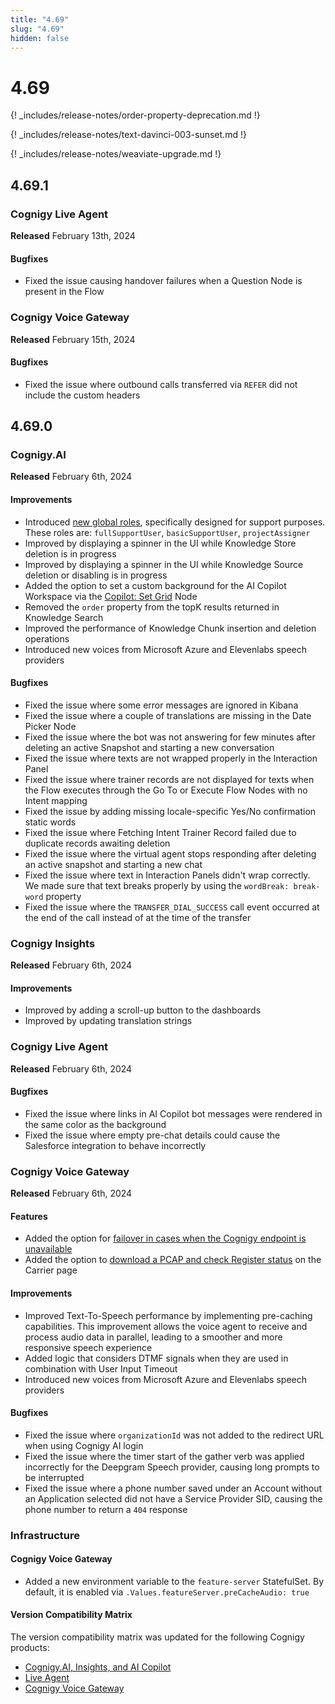 ```yaml
---
title: "4.69"
slug: "4.69"
hidden: false
---
```


# 4.69

{! _includes/release-notes/order-property-deprecation.md !}

{! _includes/release-notes/text-davinci-003-sunset.md !}

{! _includes/release-notes/weaviate-upgrade.md !}

## 4.69.1

### Cognigy Live Agent

**Released** February 13th, 2024

#### Bugfixes

- Fixed the issue causing handover failures when a Question Node is present in the Flow

### Cognigy Voice Gateway

**Released** February 15th, 2024

#### Bugfixes

- Fixed the issue where outbound calls transferred via `REFER` did not include the custom headers

## 4.69.0

### Cognigy.AI

**Released** February 6th, 2024

#### Improvements

- Introduced [new global roles](../ai/tools/user-menu/access-control.md#global-roles), specifically designed for support purposes. These roles are: `fullSupportUser`, `basicSupportUser`, `projectAssigner`
- Improved by displaying a spinner in the UI while Knowledge Store deletion is in progress
- Improved by displaying a spinner in the UI while Knowledge Source deletion or disabling is in progress
- Added the option to set a custom background for the AI Copilot Workspace via the [Copilot: Set Grid](../ai/flow-nodes/ai-copilot/set-grid.md) Node
- Removed the `order` property from the topK results returned in Knowledge Search
- Improved the performance of Knowledge Chunk insertion and deletion operations
- Introduced new voices from Microsoft Azure and Elevenlabs speech providers

#### Bugfixes

- Fixed the issue where some error messages are ignored in Kibana
- Fixed the issue where a couple of translations are missing in the Date Picker Node
- Fixed the issue where the bot was not answering for few minutes after deleting an active Snapshot and starting a new conversation
- Fixed the issue where texts are not wrapped properly in the Interaction Panel
- Fixed the issue where trainer records are not displayed for texts when the Flow executes through the Go To or Execute Flow Nodes with no Intent mapping
- Fixed the issue by adding missing locale-specific Yes/No confirmation static words
- Fixed the issue where Fetching Intent Trainer Record failed due to duplicate records awaiting deletion
- Fixed the issue where the virtual agent stops responding after deleting an active snapshot and starting a new chat
- Fixed the issue where text in Interaction Panels didn't wrap correctly. We made sure that text breaks properly by using the `wordBreak: break-word` property
- Fixed the issue where the `TRANSFER_DIAL_SUCCESS` call event occurred at the end of the call instead of at the time of the transfer

### Cognigy Insights

**Released** February 6th, 2024

#### Improvements

- Improved by adding a scroll-up button to the dashboards
- Improved by updating translation strings

### Cognigy Live Agent

**Released** February 6th, 2024

#### Bugfixes

- Fixed the issue where links in AI Copilot bot messages were rendered in the same color as the background
- Fixed the issue where empty pre-chat details could cause the Salesforce integration to behave incorrectly

### Cognigy Voice Gateway

**Released** February 6th, 2024

#### Features

- Added the option for [failover in cases when the Cognigy endpoint is unavailable](../voicegateway/webapp/applications.md#call-forwarding)
- Added the option to [download a PCAP and check Register status](../voicegateway/webapp/carriers.md#outbound-authentication) on the Carrier page

#### Improvements

- Improved Text-To-Speech performance by implementing pre-caching capabilities. This improvement allows the voice agent to receive and process audio data in parallel, leading to a smoother and more responsive speech experience
- Added logic that considers DTMF signals when they are used in combination with User Input Timeout
- Introduced new voices from Microsoft Azure and Elevenlabs speech providers

#### Bugfixes

- Fixed the issue where `organizationId` was not added to the redirect URL when using Cognigy AI login
- Fixed the issue where the timer start of the gather verb was applied incorrectly for the Deepgram Speech provider, causing long prompts to be interrupted
- Fixed the issue where a phone number saved under an Account without an Application selected did not have a Service Provider SID, causing the phone number to return a `404` response

### Infrastructure

#### Cognigy Voice Gateway

- Added a new environment variable to the `feature-server` StatefulSet. By default, it is enabled via `.Values.featureServer.preCacheAudio: true`

#### Version Compatibility Matrix

The version compatibility matrix was updated for the following Cognigy products:

- [Cognigy.AI, Insights, and AI Copilot](../ai/installation/version-compatibility-matrix.md)
- [Live Agent](../live-agent/installation/deployment/version-compatibility-matrix.md)
- [Cognigy Voice Gateway](../voicegateway/installation/version-compatibility-matrix.md)